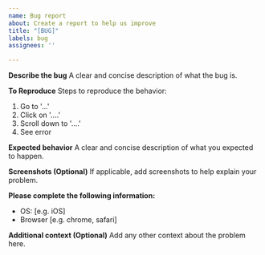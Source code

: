 ```yaml
---
name: Bug report
about: Create a report to help us improve
title: "[BUG]"
labels: bug
assignees: ''

---
```


**Describe the bug**
A clear and concise description of what the bug is.

**To Reproduce**
Steps to reproduce the behavior:
1. Go to '...'
2. Click on '....'
3. Scroll down to '....'
4. See error

**Expected behavior**
A clear and concise description of what you expected to happen.

**Screenshots (Optional)**
If applicable, add screenshots to help explain your problem.

**Please complete the following information:**
 - OS: [e.g. iOS]
 - Browser [e.g. chrome, safari]

**Additional context (Optional)**
Add any other context about the problem here.
